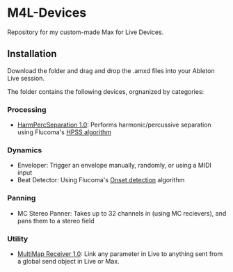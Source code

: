 # M4L-Devices
Repository for my custom-made Max for Live Devices.

## Installation

Download the folder and drag and drop the .amxd files into your Ableton Live session. 

The folder contains the following devices, orgnanized by categories:

### Processing

- [HarmPercSeparation 1.0](https://maxforlive.com/library/device/7920/harmpercseparation): Performs harmonic/percussive separation using Flucoma's [HPSS algorithm](https://learn.flucoma.org/reference/hpss/)

### Dynamics

- Enveloper: Trigger an envelope manually, randomly, or using a MIDI input
- Beat Detector: Using Flucoma's [Onset detection](https://learn.flucoma.org/reference/onsetslice/) algorithm

### Panning

- MC Stereo Panner: Takes up to 32 channels in (using MC recievers), and pans them to a stereo field

### Utility

- [MultiMap Receiver 1.0](https://maxforlive.com/library/device/8060/multimap-receiver): Link any parameter in Live to anything sent from a global send object in Live or Max.
